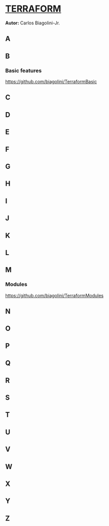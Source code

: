 # <u>TERRAFORM</u>
**Autor:** Carlos Biagolini-Jr.

## A

## B
### Basic features
https://github.com/biagolini/TerraformBasic

## C

## D

## E

## F

## G

## H

## I

## J

## K

## L

## M
### Modules
https://github.com/biagolini/TerraformModules

## N

## O

## P

## Q

## R

## S

## T

## U

## V

## W

## X 

## Y 

## Z
